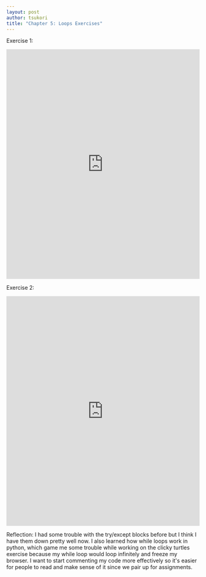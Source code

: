 ```yaml
---
layout: post
author: tsukori
title: "Chapter 5: Loops Exercises"
---
```


Exercise 1: 
<iframe src="https://trinket.io/embed/python/b4be8e61d8" width="100%" height="600" frameborder="0" marginwidth="0" marginheight="0" allowfullscreen></iframe>

Exercise 2: 
<iframe src="https://trinket.io/embed/python/46983a0b88" width="100%" height="600" frameborder="0" marginwidth="0" marginheight="0" allowfullscreen></iframe>


Reflection: I had some trouble with the try/except blocks before but I think I have them down pretty well now. I also learned how while loops work in python, which game me some trouble while working on the clicky turtles exercise because my while loop would loop infinitely and freeze my browser. I want to start commenting my code more effectively so it's easier for people to read and make sense of it since we pair up for assignments. 
